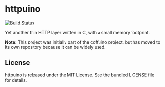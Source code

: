 httpuino
========

[![Build
Status](https://travis-ci.org/willdurand/httpuino.svg?branch=master)](https://travis-ci.org/willdurand/httpuino)

Yet another thin HTTP layer written in C, with a small memory footprint.

**Note:** This project was initially part of the
[coffuino](https://github.com/willdurand/coffuino) project, but has moved to its
own repository because it can be widely used.

License
-------

httpuino is released under the MIT License. See the bundled LICENSE file for
details.
